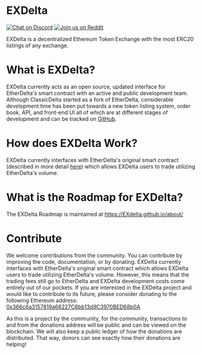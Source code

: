 # EXDelta
[![Chat on Discord](https://img.shields.io/badge/chat-on%20discord-7289da.svg)](https://discord.gg/JqsD2)
[![Join us on Reddit](https://img.shields.io/badge/reddit-ClassicDelta-red.svg)](https://www.reddit.com/r/ClassicDelta/)

EXDelta is a decentralized Ethereum Token Exchange with the most ERC20 listings of any exchange.


# What is EXDelta?
EXDelta currently acts as an open source, updated interface for EtherDelta's smart contract with an active and public development team. Although ClassicDelta started as a fork of EtherDelta, considerable development time has been put towards a new token listing system, order book, API, and front-end UI all of which are at different stages of development and can be tracked on [GitHub](https://github.com/exDelta/). 


# How does EXDelta Work?
EXDelta currently interfaces with EtherDelta's original smart contract (described in more detail [here](https://www.reddit.com/r/EtherDelta/comments/6kdiyl/smart_contract_overview/)) which allows EXDelta users to trade utilizing EtherDelta's volume.


# What is the Roadmap for EXDelta?
The EXDelta Roadmap is maintained at https://EXdelta.github.io/about/


# Contribute
We welcome contributions from the community. You can contribute by improving the code, documentation, or by donating. 
EXDelta currently interfaces with EtherDelta's original smart contract which allows EXDelta users to trade utilizing EtherDelta's volume. However, this means that the trading fees still go to EtherDelta and EXDelta development costs come entirely out of our pockets. If you are interested in the EXDelta project and would like to contribute to its future, please consider donating to the following Ethereum address: <a href="https://etherscan.io/address/0x366c6a3157819a68227C6bb13d9C3970BED68b0A">0x366c6a3157819a68227C6bb13d9C3970BED68b0A</a>

As this is a project by the community, for the community, transactions to and from the donations address will be public and can be viewed on the blockchain. We will also keep a public ledger of how the donations are distributed. That way, donors can see exactly how their donations are helping!
